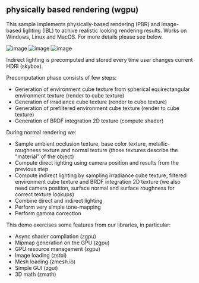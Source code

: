 ## physically based rendering (wgpu)

This sample implements physically-based rendering (PBR) and image-based lighting (IBL) to achive realistic looking rendering results. Works on Windows, Linux and MacOS. For more details please see below.

![image](screenshot0.jpg)
![image](screenshot1.jpg)
![image](screenshot2.jpg)

Indirect lighting is precomputed and stored every time user changes current HDRI (skybox).

Precomputation phase consists of few steps:
* Generation of environment cube texture from spherical equirectangular environment texture (render to cube texture)
* Generation of irradiance cube texture (render to cube texture)
* Generation of prefiltered environment cube texture (render to cube texture)
* Generation of BRDF integration 2D texture (compute shader)

During normal rendering we:
* Sample ambient occlusion texture, base color texture, metallic-roughness texture and normal texture (those textures describe the "material" of the object)
* Compute direct lighting using camera position and results from the previous step
* Compute indirect lighting by sampling irradiance cube texture, filtered environment cube texture and BRDF integration 2D texture (we also need camera position, surface normal and surface roughness for correct texture lookups)
* Combine direct and indirect lighting
* Perform very simple tone-mapping
* Perform gamma correction

This demo exercises some features from our libraries, in particular:
* Async shader compilation (zgpu)
* Mipmap generation on the GPU (zgpu)
* GPU resource management (zgpu)
* Image loading (zstbi)
* Mesh loading (zmesh.io)
* Simple GUI (zgui)
* 3D math (zmath)
